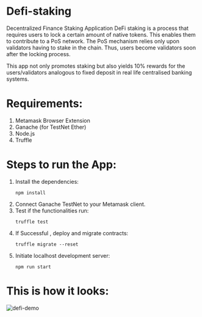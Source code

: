 # Defi-staking
 Decentralized Finance Staking Application
  DeFi staking is a process that requires users to lock a certain amount of native tokens. This enables them to contribute to a PoS network. The PoS mechanism relies only upon validators having to stake in the chain. Thus, users become validators soon after the locking process.
  
  This app not only promotes staking but also yields 10% rewards for the users/validators analogous to fixed deposit in real life centralised banking systems.

# Requirements:
  1. Metamask Browser Extension
  2. Ganache (for TestNet Ether)
  3. Node.js 
  4. Truffle 

# Steps to run the App:
  1. Install the dependencies:
     ~~~ 
     npm install 
     ~~~
  2. Connect Ganache TestNet to your Metamask client.
  3. Test if the functionalities run:
     ~~~ 
     truffle test 
     ~~~
  4. If Successful , deploy and migrate contracts:
     ~~~ 
     truffle migrate --reset
     ~~~
  5. Initiate localhost development server:
     ~~~ 
     npm run start
     ~~~
  # This is how it looks:
   ![defi-demo](https://user-images.githubusercontent.com/93778359/203020785-4b514d39-e975-4a45-be6e-5e2eb24fda26.jpg)

  
